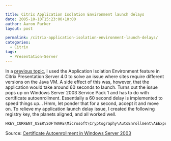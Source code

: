 ```yaml
---

title: Citrix Application Isolation Environment launch delays
date: 2005-10-10T15:23:00+10:00
author: Aaron Parker
layout: post

permalink: /citrix-application-isolation-environment-launch-delays/
categories:
  - Citrix
tags:
  - Presentation-Server
---
```

In a [previous topic](http://blogs.virtualserver.tv/blogs/parky/archive/2005/08/16/37.aspx), I used the Application Isolation Environment feature in Citrix Presentation Server 4.0 to solve an issue where sites require different versions on the Java VM. A side effect of this was, however, that the application would take around 60 seconds to launch. Turns out the issue pops up on Windows Server 2003 Service Pack 1 and has to do with certificate autoenrollment. Essentially a 60 second delay is implemented to speed things up... Hmm, let ponder that for a second, accept it and move on. To relieve my application launch delay issue, I created the following registry key, the planets aligned, and all worked well.

```cmd
HKEY_CURRENT_USER\SOFTWARE\Microsoft\Cryptography\AutoEnrollment\AEExpress</font>
```

Source: [Certificate Autoenrollment in Windows Server 2003](http://www.microsoft.com/technet/prodtechnol/windowsserver2003/technologies/security/autoenro.mspx)
